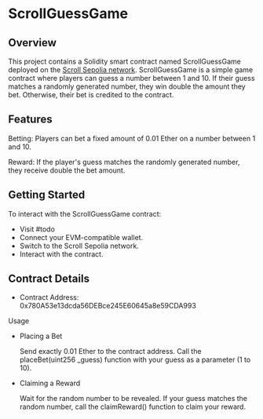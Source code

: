 # ScrollGuessGame
## Overview

This project contains a Solidity smart contract named ScrollGuessGame deployed on the [Scroll Sepolia network](https://sepolia.scrollscan.com//address/0x780A53e13dcda56DEBce245E60645a8e59CDA993#code). ScrollGuessGame is a simple game contract where players can guess a number between 1 and 10. If their guess matches a randomly generated number, they win double the amount they bet. Otherwise, their bet is credited to the contract.

## Features

Betting: Players can bet a fixed amount of 0.01 Ether on a number between 1 and 10.

Reward: If the player's guess matches the randomly generated number, they receive double the bet amount.

## Getting Started

To interact with the ScrollGuessGame contract:
- Visit #todo
- Connect your EVM-compatible wallet.
- Switch to the Scroll Sepolia network.
- Interact with the contract.

## Contract Details

- Contract Address: 0x780A53e13dcda56DEBce245E60645a8e59CDA993


Usage
- Placing a Bet

  Send exactly 0.01 Ether to the contract address.
  Call the placeBet(uint256 _guess) function with your guess as a parameter (1 to 10).

- Claiming a Reward

    Wait for the random number to be revealed.
    If your guess matches the random number, call the claimReward() function to claim your reward.
